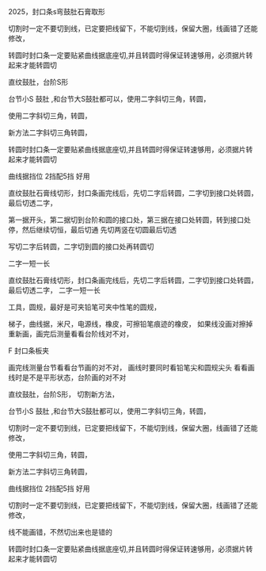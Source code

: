 2025，封口条s弯鼓肚石膏取形


切割时一定不要切到线，已定要把线留下，不能切到线，保留大圈，线画错了还能修改，


转圆时封口条一定要贴紧曲线据底座切,并且转圆时得保证转速够用，必须据片转起来才能转圆切



直纹鼓肚，台阶S形

台节小S 鼓肚 ,和台节大S鼓肚都可以，使用二字斜切三角，转圆，



使用二字斜切三角，转圆，


新方法二字斜切三角转圆，


转圆时封口条一定要贴紧曲线据底座切,并且转圆时得保证转速够用，必须据片转起来才能转圆切




曲线据挡位  2挡配5挡  好用






直纹鼓肚石膏线切形，封口条画完线后，先切二字后转圆，二字切到接口处转圆，最后切透二字，


第一据开头，第二据切到台阶和圆的接口处，第三据在接口处转圆，转到接口处停，然后继续切恒，最后切通
先切两竖在切圆最后切透

写切二字后转圆，二字切到圆的接口处再转圆切

二字一短一长


直纹鼓肚石膏线切形，封口条画完线后，先切二字后转圆，二字切到接口处转圆，最后切透二字， 二字一短一长



工具，圆规，最好是可夹铅笔可夹中性笔的圆规，


梯子，曲线据，米尺，电源线，橡皮，可擦铅笔痕迹的橡皮，  如果线没画对擦掉重新画，画完后测量看看台阶线对不对，


F  封口条板夹    


画完线测量台节看看台节画的对不对， 画线时要同时看铅笔尖和圆规尖头  看看画线时是不是平形状态，台阶画的对不对



直纹鼓肚，台阶S形，  切割新方法，

台节小S 鼓肚 ,和台节大S鼓肚都可以，使用二字斜切三角，转圆，


切割时一定不要切到线，已定要把线留下，不能切到线，保留大圈，线画错了还能修改，



使用二字斜切三角，转圆，


新方法二字斜切三角转圆，


曲线据挡位  2挡配5挡  好用


切割时一定不要切到线，已定要把线留下，不能切到线，保留大圈，线画错了还能修改，


线不能画错，不然切出来也是错的



转圆时封口条一定要贴紧曲线据底座切,并且转圆时得保证转速够用，必须据片转起来才能转圆切







